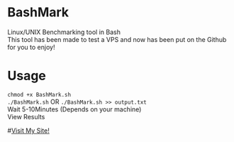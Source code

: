 # BashMark
Linux/UNIX Benchmarking tool in Bash  
This tool has been made to test a VPS and now has been put on the Github for you to enjoy!

# Usage
`chmod +x BashMark.sh`  
`./BashMark.sh` OR `./BashMark.sh >> output.txt`  
Wait 5-10Minutes (Depends on your machine)  
View Results  



#[Visit My Site!](https://finlaydag33k.nl/?mref=FinlaydaG33k)
